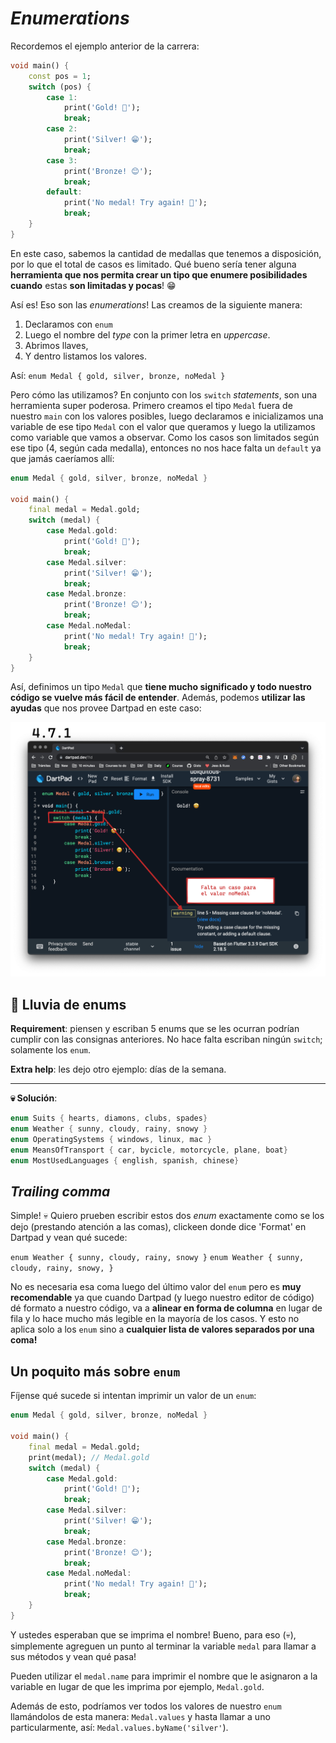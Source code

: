 # _Enumerations_

Recordemos el ejemplo anterior de la carrera:

```dart
void main() {
    const pos = 1;
    switch (pos) {
        case 1:
            print('Gold! 🤩');
            break;
        case 2:
            print('Silver! 😁');       
            break;
        case 3:
            print('Bronze! 😊');
            break;
        default:
            print('No medal! Try again! 💪');
            break;
    }
}
```

En este caso, sabemos la cantidad de medallas que tenemos a disposición, por lo que el total de casos es limitado. Qué bueno sería tener alguna __herramienta que nos permita crear un tipo que enumere posibilidades cuando__ estas __son limitadas y pocas__! 😁

Así es! Eso son las _enumerations_! Las creamos de la siguiente manera:

1. Declaramos con `enum`
2. Luego el nombre del _type_ con la primer letra en _uppercase_.
3. Abrimos llaves,
4. Y dentro listamos los valores.

Así: `enum Medal { gold, silver, bronze, noMedal }`

Pero cómo las utilizamos? En conjunto con los `switch` _statements_, son una herramienta super poderosa. Primero creamos el tipo `Medal` fuera de nuestro `main` con los valores posibles, luego declaramos e inicializamos una variable de ese tipo `Medal` con el valor que queramos y luego la utilizamos como variable que vamos a observar. Como los casos son limitados según ese tipo (4, según cada medalla), entonces no nos hace falta un `default` ya que jamás caeríamos allí:

```dart
enum Medal { gold, silver, bronze, noMedal }

void main() {
    final medal = Medal.gold;
    switch (medal) {
        case Medal.gold:
            print('Gold! 🤩');
            break;
        case Medal.silver:
            print('Silver! 😁');       
            break;
        case Medal.bronze:
            print('Bronze! 😊');
            break;
        case Medal.noMedal:
            print('No medal! Try again! 💪');
            break;
    }
}
```

Así, definimos un tipo `Medal` que __tiene mucho significado y todo nuestro código se vuelve más fácil de entender__. Además, podemos __utilizar las ayudas__ que nos provee Dartpad en este caso:

![Ayuda en enums](4.7.1_ayuda_enums.png)

## 💪 Lluvia de enums

__Requirement__: piensen y escriban 5 enums que se les ocurran podrían cumplir con las consignas anteriores. No hace falta escriban ningún `switch`; solamente los `enum`.

__Extra help__: les dejo otro ejemplo: días de la semana.

---

__💀 Solución__:

```dart
enum Suits { hearts, diamons, clubs, spades}
enum Weather { sunny, cloudy, rainy, snowy }
enum OperatingSystems { windows, linux, mac }
enum MeansOfTransport { car, bycicle, motorcycle, plane, boat}
enum MostUsedLanguages { english, spanish, chinese}
```

## _Trailing comma_

Simple! 💀 Quiero prueben escribir estos dos _enum_ exactamente como se los dejo (prestando atención a las comas), clickeen donde dice 'Format' en Dartpad y vean qué sucede:

`enum Weather { sunny, cloudy, rainy, snowy }`
`enum Weather { sunny, cloudy, rainy, snowy, }`

No es necesaria esa coma luego del último valor del `enum` pero es __muy recomendable__ ya que cuando Dartpad (y luego nuestro editor de código) dé formato a nuestro código, va a __alinear en forma de columna__ en lugar de fila y lo hace mucho más legible en la mayoría de los casos. Y esto no aplica solo a los `enum` sino a __cualquier lista de valores separados por una coma!__

## Un poquito más sobre `enum`

Fíjense qué sucede si intentan imprimir un valor de un `enum`:

```dart
enum Medal { gold, silver, bronze, noMedal }

void main() {
    final medal = Medal.gold;
    print(medal); // Medal.gold
    switch (medal) {
        case Medal.gold:
            print('Gold! 🤩');
            break;
        case Medal.silver:
            print('Silver! 😁');       
            break;
        case Medal.bronze:
            print('Bronze! 😊');
            break;
        case Medal.noMedal:
            print('No medal! Try again! 💪');
            break;
    }
}
```

Y ustedes esperaban que se imprima el nombre! Bueno, para eso (💀), simplemente agreguen un punto al terminar la variable `medal` para llamar a sus métodos y vean qué pasa!

Pueden utilizar el `medal.name` para imprimir el nombre que le asignaron a la variable en lugar de que les imprima por ejemplo, `Medal.gold`.

Además de esto, podríamos ver todos los valores de nuestro `enum` llamándolos de esta manera: `Medal.values` y hasta llamar a uno particularmente, así: `Medal.values.byName('silver'`).
